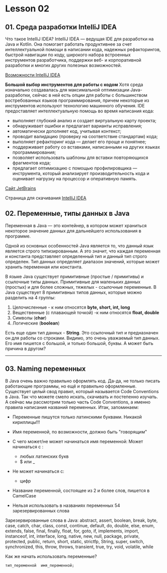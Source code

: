 # Lesson 02

## 01. Среда разработки IntelliJ IDEA
Что такое IntelliJ IDEA?
IntelliJ IDEA — ведущая IDE для разработки на Java и Kotlin.
Она помогает работать продуктивнее за счет интеллектуальной помощи в написании кода, надежных рефакторингов, быстрой навигации по коду, широкого набора встроенных инструментов разработчика, поддержки веб- и корпоративной разработки и многих других полезных возможностей.

[Возможности IntelliJ IDEA ](https://www.jetbrains.com/ru-ru/idea/features/ "IntelliJ IDEA features")

**Большой выбор инструментов для работы с кодом**
Хотя среда изначально создавалась для максимальной оптимизации Java-разработки, сейчас в ней есть опции для работы с большинством востребованных языков программирования, причем некоторые из инструментов используют технологию машинного обучения.
IDE предоставляет интеллектуальную помощь во время написания кода:

- выполняет глубокий анализ и создает виртуальную карту проекта; 
- обнаруживает ошибки и предлагает варианты исправления; 
- автоматически дополняет код, учитывая контекст; 
- проводит валидацию (проверку на соответствие стандартам) кода; 
- выполняет рефакторинг кода — делает его проще и понятнее; 
- поддерживает работу со вставками, написанными на других языках программирования; 
- позволяет использовать шаблоны для вставки повторяющихся фрагментов кода; 
- предлагает оптимизацию с помощью профилировщика — инструмента, который анализирует производительность кода и оценивает нагрузку на процессор и оперативную память.

[Сайт JetBrains](https://www.jetbrains.com/ "JetBrains web site")

Страница для скачивания [IntelliJ IDEA](https://www.jetbrains.com/idea/download/?section=windows "Download page")

## 02. Переменные, типы данных в Java
Переменная в Java — это контейнер,  в котором может храниться некоторое значение данных для дальнейшего использования в программе.

Одной из основных особенностей Java является то, что данный язык является строго типизированным. А это значит, что каждая переменная и константа представляет определенный тип и данный тип строго определен. Тип данных определяет диапазон значений, которые может хранить переменная или константа.

В языке Java существует примитивные (простые / примитивы) и ссылочные типы данных. Примитивные для маленьких данных (простых) и для более сложных, тяжелых - ссылочные переменные.
В Java существует 8 примитивных типов данных, которые можно разделить на 4 группы:
1. Целочисленные - к ним относятся **byte, short, int, long** 
2. Вещественные (с плавающей точкой) -к ним относятся **float, double**
3. Символы (**char**)
4. Логические (**boolean**)

Есть еще один тип данных - **String**. Это ссылочный тип и предназначен он для работы со строками. Видимо, это очень уважаемый тип данных. Его имя пишется с большой, и только большой, буквы. А может быть причина в другом?

___
## 03. Naming переменных
В Java очень важно правильно оформлять код. Да-да, не только писать работающие программы, но  ещё и правильно оформленные. Существует целый свод правил, который называется Code Conventions в Java. Так что можете смело искать, скачивать и постепенно изучать. А сейчас мы рассмотрим только часть Code Conventions, а именно правила написания названий переменных. Итак, запоминаем:
- Переменные пишутся только латинскими буквами. Никакой кириллицы!!!
- Имя переменной, по возможности, должно быть "говорящим"
- С чего может/не может начинаться имя переменной:
Может начинаться с :
  - любых латинских букв
  - $ или _

- Не может начинаться с:
  - цифр
- Название переменной, состоящее из 2 и более слов, пишется в CamelCase 
- Нельзя использовать в названиях переменных 54 зарезервированных слова

Зарезервированные слова в Java:
abstract, assert, boolean, break, byte, case, catch, char, class, const, continue, default, do, double, else, enum, extends, false, final, finally, float, for, goto, if, implements, import, instanceof, int, interface, long, native, new, null, package, private, protected, public, return, short, static, strictfp, String, super, switch, synchronized, this, throw, throws, transient, true, try, void, volatile, while

Как же начать использовать переменные?
```
тип_переменной	имя_переменной;
```



